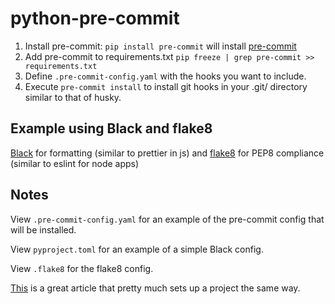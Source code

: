 # python-pre-commit

1. Install pre-commit: `pip install pre-commit` will install [pre-commit](https://github.com/pre-commit/pre-commit)
2. Add pre-commit to requirements.txt `pip freeze | grep pre-commit >> requirements.txt`
3. Define `.pre-commit-config.yaml` with the hooks you want to include.
4. Execute `pre-commit install` to install git hooks in your .git/ directory similar to that of husky.

## Example using Black and flake8

[Black](https://github.com/psf/black) for formatting (similar to prettier in js) and [flake8](https://flake8.pycqa.org/en/latest/) for PEP8 compliance (similar to eslint for node apps)

## Notes

View `.pre-commit-config.yaml` for an example of the pre-commit config that will be installed.

View `pyproject.toml` for an example of a simple Black config.

View `.flake8` for the flake8 config.

[This](https://ljvmiranda921.github.io/notebook/2018/06/21/precommits-using-black-and-flake8/) is a great article that pretty much sets up a project the same way.
